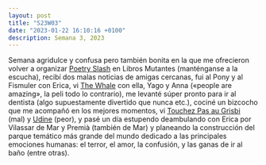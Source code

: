 ```yaml
---
layout: post
title: "S23W03"
date: "2023-01-22 16:10:16 +0100"
description: Semana 3, 2023
---
```

Semana agridulce y confusa pero también bonita en la que me ofrecieron volver a
organizar [Poetry Slash](https://librosmutantes.com/poetry-slash) en Libros
Mutantes (manténganse a la escucha), recibí dos malas noticias de amigas
cercanas, fui al Pony y al Fismuler con Erica, vi [The
Whale](https://letterboxd.com/javier/film/the-whale-2022) con ella, Yago y Anna
(«people are amazing», la peli todo lo contrario), me levanté súper pronto para
ir al dentista (algo supuestamente divertido que nunca etc.), cociné un
bizcocho que me acompañó en los mejores momentos, vi [Touchez Pas au
Grisbi](https://letterboxd.com/javier/film/touchez-pas-au-grisbi) (mal) y
[Udine](https://letterboxd.com/javier/film/undine-2020) (peor), y pasé un día
estupendo deambulando con Erica por Vilassar de Mar y Premià (también de Mar) y
planeando la construcción del parque temático más grande del mundo dedicado a
las principales emociones humanas: el terror, el amor, la confusión, y las
ganas de ir al baño (entre otras).
